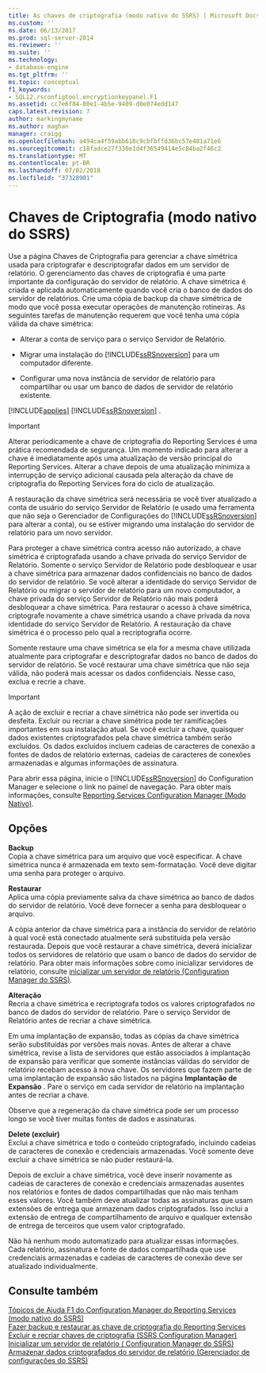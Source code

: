 ```yaml
---
title: As chaves de criptografia (modo nativo do SSRS) | Microsoft Docs
ms.custom: ''
ms.date: 06/13/2017
ms.prod: sql-server-2014
ms.reviewer: ''
ms.suite: ''
ms.technology:
- database-engine
ms.tgt_pltfrm: ''
ms.topic: conceptual
f1_keywords:
- SQL12.rsconfigtool.encryptionkeypanel.F1
ms.assetid: cc7e6f84-80e1-4b5e-9409-d0e074edd147
caps.latest.revision: 7
author: markingmyname
ms.author: maghan
manager: craigg
ms.openlocfilehash: a494ca4f59abb618c9cbfbffd36bc57e481a71e6
ms.sourcegitcommit: c18fadce27f330e1d4f36549414e5c84ba2f46c2
ms.translationtype: MT
ms.contentlocale: pt-BR
ms.lasthandoff: 07/02/2018
ms.locfileid: "37328901"
---
```

# <a name="encryption-keys-ssrs-native-mode"></a>Chaves de Criptografia (modo nativo do SSRS)
  Use a página Chaves de Criptografia para gerenciar a chave simétrica usada para criptografar e descriptografar dados em um servidor de relatório. O gerenciamento das chaves de criptografia é uma parte importante da configuração do servidor de relatório. A chave simétrica é criada e aplicada automaticamente quando você cria o banco de dados do servidor de relatórios. Crie uma cópia de backup da chave simétrica de modo que você possa executar operações de manutenção rotineiras. As seguintes tarefas de manutenção requerem que você tenha uma cópia válida da chave simétrica:  
  
-   Alterar a conta de serviço para o serviço Servidor de Relatório.  
  
-   Migrar uma instalação do [!INCLUDE[ssRSnoversion](../../includes/ssrsnoversion-md.md)] para um computador diferente.  
  
-   Configurar uma nova instância de servidor de relatório para compartilhar ou usar um banco de dados de servidor de relatório existente.  
  
 [!INCLUDE[applies](../../includes/applies-md.md)] [!INCLUDE[ssRSnoversion](../../includes/ssrsnoversion-md.md)] .  
  
> [!IMPORTANT]  
>  Alterar periodicamente a chave de criptografia do Reporting Services é uma prática recomendada de segurança. Um momento indicado para alterar a chave é imediatamente após uma atualização de versão principal do Reporting Services. Alterar a chave depois de uma atualização minimiza a interrupção de serviço adicional causada pela alteração da chave de criptografia do Reporting Services fora do ciclo de atualização.  
  
 A restauração da chave simétrica será necessária se você tiver atualizado a conta de usuário do serviço Servidor de Relatório (e usado uma ferramenta que não seja o Gerenciador de Configurações do [!INCLUDE[ssRSnoversion](../../includes/ssrsnoversion-md.md)] para alterar a conta), ou se estiver migrando uma instalação do servidor de relatório para um novo servidor.  
  
 Para proteger a chave simétrica contra acesso não autorizado, a chave simétrica é criptografada usando a chave privada do serviço Servidor de Relatório. Somente o serviço Servidor de Relatório pode desbloquear e usar a chave simétrica para armazenar dados confidenciais no banco de dados do servidor de relatório. Se você alterar a identidade do serviço Servidor de Relatório ou migrar o servidor de relatório para um novo computador, a chave privada do serviço Servidor de Relatório não mais poderá desbloquear a chave simétrica. Para restaurar o acesso à chave simétrica, criptografe novamente a chave simétrica usando a chave privada da nova identidade do serviço Servidor de Relatório. A restauração da chave simétrica é o processo pelo qual a recriptografia ocorre.  
  
 Somente restaure uma chave simétrica se ela for a mesma chave utilizada atualmente para criptografar e descriptografar dados no banco de dados do servidor de relatório. Se você restaurar uma chave simétrica que não seja válida, não poderá mais acessar os dados confidenciais. Nesse caso, exclua e recrie a chave.  
  
> [!IMPORTANT]  
>  A ação de excluir e recriar a chave simétrica não pode ser invertida ou desfeita. Excluir ou recriar a chave simétrica pode ter ramificações importantes em sua instalação atual. Se você excluir a chave, quaisquer dados existentes criptografados pela chave simétrica também serão excluídos. Os dados excluídos incluem cadeias de caracteres de conexão a fontes de dados de relatório externas, cadeias de caracteres de conexões armazenadas e algumas informações de assinatura.  
  
 Para abrir essa página, inicie o [!INCLUDE[ssRSnoversion](../../includes/ssrsnoversion-md.md)] do Configuration Manager e selecione o link no painel de navegação. Para obter mais informações, consulte [Reporting Services Configuration Manager &#40;Modo Nativo&#41;](../../../2014/sql-server/install/reporting-services-configuration-manager-native-mode.md).  
  
## <a name="options"></a>Opções  
 **Backup**  
 Copia a chave simétrica para um arquivo que você especificar. A chave simétrica nunca é armazenada em texto sem-formatação. Você deve digitar uma senha para proteger o arquivo.  
  
 **Restaurar**  
 Aplica uma cópia previamente salva da chave simétrica ao banco de dados do servidor de relatório. Você deve fornecer a senha para desbloquear o arquivo.  
  
 A cópia anterior da chave simétrica para a instância do servidor de relatório à qual você está conectado atualmente será substituída pela versão restaurada. Depois que você restaurar a chave simétrica, deverá inicializar todos os servidores de relatório que usam o banco de dados do servidor de relatório. Para obter mais informações sobre como inicializar servidores de relatório, consulte [inicializar um servidor de relatório &#40;Configuration Manager do SSRS&#41;](../../reporting-services/install-windows/ssrs-encryption-keys-initialize-a-report-server.md).  
  
 **Alteração**  
 Recria a chave simétrica e recriptografa todos os valores criptografados no banco de dados do servidor de relatório. Pare o serviço Servidor de Relatório antes de recriar a chave simétrica.  
  
 Em uma implantação de expansão, todas as cópias da chave simétrica serão substituídas por versões mais novas. Antes de alterar a chave simétrica, revise a lista de servidores que estão associados à implantação de expansão para verificar que somente instâncias válidas do servidor de relatório recebam acesso à nova chave. Os servidores que fazem parte de uma implantação de expansão são listados na página **Implantação de Expansão** . Pare o serviço em cada servidor de relatório na implantação antes de recriar a chave.  
  
 Observe que a regeneração da chave simétrica pode ser um processo longo se você tiver muitas fontes de dados e assinaturas.  
  
 **Delete (excluir)**  
 Exclui a chave simétrica e todo o conteúdo criptografado, incluindo cadeias de caracteres de conexão e credenciais armazenadas. Você somente deve excluir a chave simétrica se não puder restaurá-la.  
  
 Depois de excluir a chave simétrica, você deve inserir novamente as cadeias de caracteres de conexão e credenciais armazenadas ausentes nos relatórios e fontes de dados compartilhadas que não mais tenham esses valores. Você também deve atualizar todas as assinaturas que usam extensões de entrega que armazenam dados criptografados. Isso inclui a extensão de entrega de compartilhamento de arquivo e qualquer extensão de entrega de terceiros que usem valor criptografado.  
  
 Não há nenhum modo automatizado para atualizar essas informações. Cada relatório, assinatura e fonte de dados compartilhada que use credenciais armazenadas e cadeias de caracteres de conexão deve ser atualizado individualmente.  
  
## <a name="see-also"></a>Consulte também  
 [Tópicos de Ajuda F1 do Configuration Manager do Reporting Services &#40;modo nativo do SSRS&#41;](../../../2014/sql-server/install/reporting-services-configuration-manager-f1-help-topics-ssrs-native-mode.md)   
 [Fazer backup e restaurar as chave de criptografia do Reporting Services](../../reporting-services/install-windows/ssrs-encryption-keys-back-up-and-restore-encryption-keys.md)   
 [Excluir e recriar chaves de criptografia &#40;SSRS Configuration Manager&#41;](../../reporting-services/install-windows/ssrs-encryption-keys-delete-and-re-create-encryption-keys.md)   
 [Inicializar um servidor de relatório &#40; Configuration Manager do SSRS&#41;](../../reporting-services/install-windows/ssrs-encryption-keys-initialize-a-report-server.md)   
 [Armazenar dados criptografados do servidor de relatório &#40;Gerenciador de configurações do SSRS&#41;](../../reporting-services/install-windows/ssrs-encryption-keys-store-encrypted-report-server-data.md)  
  
  
